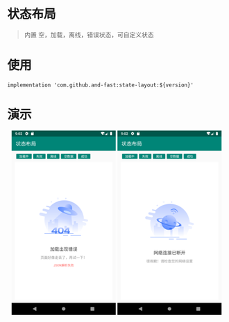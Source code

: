 # 状态布局
> 内置 空，加载，离线，错误状态，可自定义状态

# 使用
```
implementation 'com.github.and-fast:state-layout:${version}'
```

# 演示
<div align=center>
    <img src="desc/Screenshot_1575363752.png" width="240"/>
    <img src="desc/Screenshot_1575363759.png" width="240"/>
</div>
